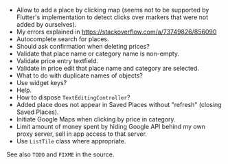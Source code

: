 - Allow to add a place by clicking map (seems not to be supported by Flutter's implementation
  to detect clicks over markers that were not added by ourselves).
- My errors explained in https://stackoverflow.com/a/73749826/856090
- Autocomplete search for places.
- Should ask confirmation when deleting prices?
- Validate that place name or category name is non-empty.
- Validate price entry textfield.
- Validate in price edit that place name and category are selected.
- What to do with duplicate names of objects?
- Use widget keys?
- Help.
- How to dispose `TextEditingController`?
- Added place does not appear in Saved Places without "refresh" (closing Saved Places).
- Initiate Google Maps when clicking by price in category.
- Limit amount of money spent by hiding Google API behind my own proxy server, sell in app
  access to that server.
- Use `ListTile` class where appropriate.

See also `TODO` and `FIXME` in the source.
